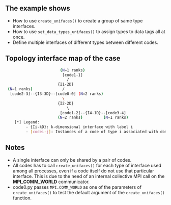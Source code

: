 ## The example shows
- How to use `create_unifaces()` to create a group of same type interfaces.
- How to use `set_data_types_unifaces()` to assign types to data tags all at once.
-  Define multiple interfaces of different types between different codes.

## Topology interface map of the case
```bash
                        (N=1 ranks)
                         [code1-1]
                           /
                       {I1-2D}
 (N=1 ranks)             /
  [code2-3]--{I3-3D}--[code0-0] (N=2 ranks)
                         \
                       {I2-2D}
                           \     
                        [code1-2]--{I4-1D}--[code3-4] 
                       (N=2 ranks)         (N=1 ranks)
    [*] Legend:
         - {Ii-kD}: k-dimensional interface with label i
         - [codei-j]: Instances of a code of type i associated with domain j (N processes spawned)
```
## Notes
- A single interface can only be shared by a pair of codes.
- All codes has to call `create_unifaces()` for each type of interface used among all processes, even if a code itself do not use that particular interface. This is due to the need of an internal collective MPI call on the **MPI_COMM_WORLD** communicator.
- code0.py passes `MPI.COMM_WORLD` as one of the parameters of `create_unifaces()` to test the default argument of the `create_unifaces()` function.